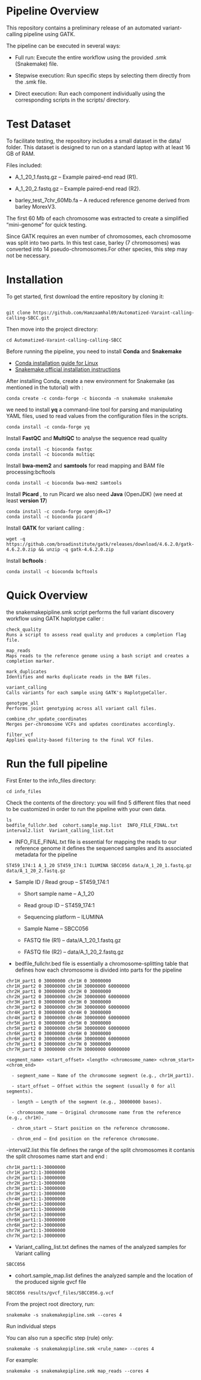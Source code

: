 # Pipeline Overview

This repository contains a preliminary release of an automated variant-calling pipeline using GATK.

The pipeline can be executed in several ways:

- Full run: Execute the entire workflow using the provided .smk (Snakemake) file.

- Stepwise execution: Run specific steps by selecting them directly from the .smk file.

- Direct execution: Run each component individually using the corresponding scripts in the scripts/ directory.

# Test Dataset

To facilitate testing, the repository includes a small dataset in the data/ folder. This dataset is designed to run on a standard laptop with at least 16 GB of RAM.

Files included:

- A_1_20_1.fastq.gz – Example paired-end read (R1).

- A_1_20_2.fastq.gz – Example paired-end read (R2).

- barley_test_7chr_60Mb.fa – A reduced reference genome derived from barley MorexV3.

The first 60 Mb of each chromosome was extracted to create a simplified “mini-genome” for quick testing.

Since GATK requires an even number of chromosomes, each chromosome was split into two parts. In this test case, barley (7 chromosomes) was converted into 14 pseudo-chromosomes.For other species, this step may not be necessary.



# Installation

To get started, first download the entire repository by cloning it:


```

git clone https://github.com/Hamzaamhal09/Automatized-Varaint-calling-calling-SBCC.git

```
Then move into the project directory:

```
cd Automatized-Varaint-calling-calling-SBCC

```

Before running the pipeline, you need to install **Conda** and **Snakemake**

- [Conda installation guide for Linux](https://docs.conda.io/projects/conda/en/latest/user-guide/install/linux.html)  
-  [Snakemake official installation instructions](https://snakemake.readthedocs.io/en/stable/getting_started/installation.html)

After installing Conda, create a new environment for Snakemake (as mentioned in the tutorial) with :

```
conda create -c conda-forge -c bioconda -n snakemake snakemake
```
 we need to install **yq** a command-line tool for parsing and manipulating YAML files, used to read values from the configuration files in the scripts.

```
conda install -c conda-forge yq
```

Install **FastQC** and **MultiQC** to analyse the sequence read quality

```
conda install -c bioconda fastqc
conda install -c bioconda multiqc

```

Install **bwa-mem2** and **samtools** for read mapping and BAM file processing:bcftools

```
conda install -c bioconda bwa-mem2 samtools
```

Install **Picard** , to run Picard we also need **Java** (OpenJDK) (we need at least **version 17**)

```
conda install -c conda-forge openjdk=17
conda install -c bioconda picard

```
Install **GATK** for variant calling :
```
wget -q https://github.com/broadinstitute/gatk/releases/download/4.6.2.0/gatk-4.6.2.0.zip && unzip -q gatk-4.6.2.0.zip

```

Install **bcftools** :

```
conda install -c bioconda bcftools

```


# Quick Overview

the snakemakepipline.smk script performs the full variant discovery workflow using GATK haplotype caller :

    check_quality
    Runs a script to assess read quality and produces a completion flag file.

    map_reads
    Maps reads to the reference genome using a bash script and creates a completion marker.

    mark_duplicates
    Identifies and marks duplicate reads in the BAM files.

    variant_calling
    Calls variants for each sample using GATK's HaplotypeCaller.

    genotype_all
    Performs joint genotyping across all variant call files.

    combine_chr_update_coordinates
    Merges per-chromosome VCFs and updates coordinates accordingly.

    filter_vcf
    Applies quality-based filtering to the final VCF files.


# Run the full pipeline

First Enter to the info_files directory:

```
cd info_files
```

Check the contents of the directory: you will find 5 different files that need to be customized in order to run the pipeline with your own data.
```
ls
bedfile_fullchr.bed  cohort.sample_map.list  INFO_FILE_FINAL.txt  interval2.list  Variant_calling_list.txt

```

- INFO_FILE_FINAL.txt file is essential for mapping the reads to our reference genome it defines the sequenced samples and its associated metadata for the pipeline



```
ST459_174:1 A_1_20 ST459_174:1 ILUMINA SBCC056 data/A_1_20_1.fastq.gz data/A_1_20_2.fastq.gz
```

- Sample ID / Read group – ST459_174:1

    - Short sample name – A_1_20

    - Read group ID – ST459_174:1

    - Sequencing platform – ILUMINA

    - Sample Name – SBCC056

    - FASTQ file (R1) – data/A_1_20_1.fastq.gz

    - FASTQ file (R2) – data/A_1_20_2.fastq.gz




- bedfile_fullchr.bed file is essentially a chromosome-splitting table that defines how each chromosome is divided into parts for the pipeline


```
chr1H_part1 0 30000000 chr1H 0 30000000
chr1H_part2 0 30000000 chr1H 30000000 60000000
chr2H_part1 0 30000000 chr2H 0 30000000
chr2H_part2 0 30000000 chr2H 30000000 60000000
chr3H_part1 0 30000000 chr3H 0 30000000
chr3H_part2 0 30000000 chr3H 30000000 60000000
chr4H_part1 0 30000000 chr4H 0 30000000
chr4H_part2 0 30000000 chr4H 30000000 60000000
chr5H_part1 0 30000000 chr5H 0 30000000
chr5H_part2 0 30000000 chr5H 30000000 60000000
chr6H_part1 0 30000000 chr6H 0 30000000
chr6H_part2 0 30000000 chr6H 30000000 60000000
chr7H_part1 0 30000000 chr7H 0 30000000
chr7H_part2 0 30000000 chr7H 30000000 60000000

```
```
<segment_name> <start_offset> <length> <chromosome_name> <chrom_start> <chrom_end>
```
      - segment_name – Name of the chromosome segment (e.g., chr1H_part1).

      - start_offset – Offset within the segment (usually 0 for all segments).

      - length – Length of the segment (e.g., 30000000 bases).

      - chromosome_name – Original chromosome name from the reference (e.g., chr1H).

      - chrom_start – Start position on the reference chromosome.

      - chrom_end – End position on the reference chromosome.


-interval2.list this file defines the range of the split chromosomes it contanis the split chrosomes name start and end :

```
chr1H_part1:1-30000000
chr1H_part2:1-30000000
chr2H_part1:1-30000000
chr2H_part2:1-30000000
chr3H_part1:1-30000000
chr3H_part2:1-30000000
chr4H_part1:1-30000000
chr4H_part2:1-30000000
chr5H_part1:1-30000000
chr5H_part2:1-30000000
chr6H_part1:1-30000000
chr6H_part2:1-30000000
chr7H_part1:1-30000000
chr7H_part2:1-30000000
```
- Variant_calling_list.txt defines the names of the analyzed samples for Variant calling 

```
SBCC056
```
- cohort.sample_map.list defines the analyzed sample and the location of the produced signle gvcf file
  
```
SBCC056 results/gvcf_files/SBCC056.g.vcf

```







From the project root directory, run:

```
snakemake -s snakemakepipline.smk --cores 4

```

Run individual steps

You can also run a specific step (rule) only:

```
snakemake -s snakemakepipline.smk <rule_name> --cores 4

```


For example:

```
snakemake -s snakemakepipline.smk map_reads --cores 4

```



